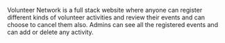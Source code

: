 Volunteer Network is a full stack website where anyone can register different kinds of volunteer
activities and review their events and can choose to cancel them also.
 Admins can see all the registered events and can add or delete any activity.
